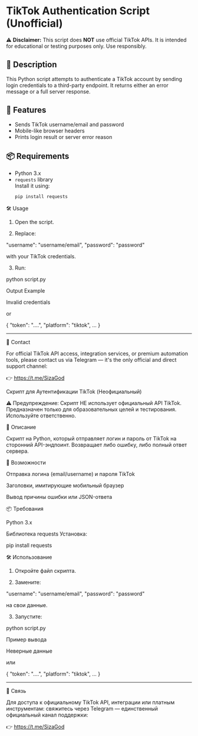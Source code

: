 # TikTok Authentication Script (Unofficial) 

⚠️ **Disclaimer:** This script does **NOT** use official TikTok APIs. It is intended for educational or testing purposes only. Use responsibly.

## 📌 Description

This Python script attempts to authenticate a TikTok account by sending login credentials to a third-party endpoint. It returns either an error message or a full server response.

## 🚀 Features

- Sends TikTok username/email and password
- Mobile-like browser headers
- Prints login result or server error reason

## 📦 Requirements

- Python 3.x
- `requests` library  
  Install it using:
  ```bash
  pip install requests

🛠️ Usage

1. Open the script.


2. Replace:

"username": "username/email",
"password": "password"

with your TikTok credentials.


3. Run:

python script.py



Output Example

Invalid credentials

or

{ "token": "....", "platform": "tiktok", ... }


---

📩 Contact

For official TikTok API access, integration services, or premium automation tools,
please contact us via Telegram — it's the only official and direct support channel:

👉 https://t.me/SizaGod

Скрипт для Аутентификации TikTok (Неофициальный)

⚠️ Предупреждение: Скрипт НЕ использует официальный API TikTok. Предназначен только для образовательных целей и тестирования. Используйте ответственно.

📌 Описание

Скрипт на Python, который отправляет логин и пароль от TikTok на сторонний API-эндпоинт. Возвращает либо ошибку, либо полный ответ сервера.

🚀 Возможности

Отправка логина (email/username) и пароля TikTok

Заголовки, имитирующие мобильный браузер

Вывод причины ошибки или JSON-ответа


📦 Требования

Python 3.x

Библиотека requests
Установка:

pip install requests


🛠️ Использование

1. Откройте файл скрипта.


2. Замените:

"username": "username/email",
"password": "password"

на свои данные.


3. Запустите:

python script.py



Пример вывода

Неверные данные

или

{ "token": "....", "platform": "tiktok", ... }


---

📩 Связь

Для доступа к официальному TikTok API, интеграции или платным инструментам:
свяжитесь через Telegram — единственный официальный канал поддержки:

👉 https://t.me/SizaGod
